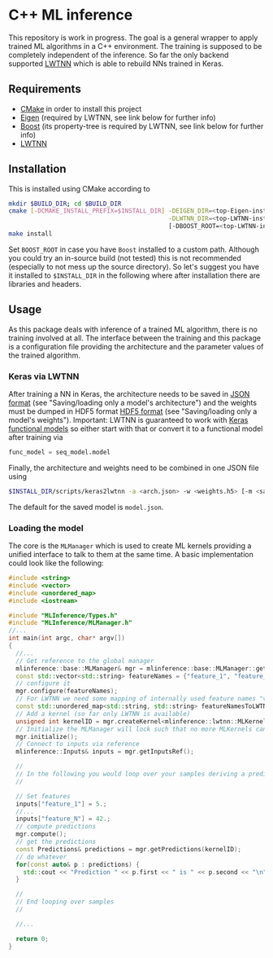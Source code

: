 # C++ ML inference
This repository is work in progress. The goal is a general wrapper to apply trained ML algorithms in a C++ environment. The training is supposed to be completely independent of the inference. So far the only backend supported [LWTNN](https://github.com/lwtnn/lwtnn) which is able to rebuild NNs trained in Keras.

## Requirements
* [CMake](https://cmake.org/) in order to install this project
* [Eigen](http://eigen.tuxfamily.org/index.php?title=Main_Page) (required by LWTNN, see link below for further info)
* [Boost](https://www.boost.org/) (its property-tree is required by LWTNN, see link below for further info)
* [LWTNN](https://github.com/lwtnn/lwtnn)

## Installation
This is installed using CMake according to
```bash
mkdir $BUILD_DIR; cd $BUILD_DIR
cmake [-DCMAKE_INSTALL_PREFIX=$INSTALL_DIR] -DEIGEN_DIR=<top-Eigen-install-dir> \
                                            -DLWTNN_DIR=<top-LWTNN-install-dir> \
                                            [-DBOOST_ROOT=<top-LWTNN-install-dir>]
make install
```
Set `BOOST_ROOT` in case you have `Boost` installed to a custom path. Although you could try an in-source build (not tested) this is not recommended (especially to not mess up the source directory). So let's suggest you have it installed to `$INSTALL_DIR` in the following where after installation there are libraries and headers.

## Usage
As this package deals with inference of a trained ML algorithm, there is no training involved at all. The interface between the training and this package is a configuration file providing the architecture and the parameter values of the trained algorithm.

### Keras via LWTNN
After training a NN in Keras, the architecture needs to be saved in [JSON format](https://keras.io/getting-started/faq/#how-can-i-save-a-keras-model) (see "Saving/loading only a model's architecture") and the weights must be dumped in HDF5 format [HDF5 format](https://keras.io/getting-started/faq/#how-can-i-save-a-keras-model) (see "Saving/loading only a model's weights"). Important: LWTNN is guaranteed to work with [Keras functional models](https://keras.io/getting-started/functional-api-guide/) so either start with that or convert it to a functional model after training via
```python
func_model = seq_model.model
```
 Finally, the architecture and weights need to be combined in one JSON file using
 ```bash
 $INSTALL_DIR/scripts/keras2lwtnn -a <arch.json> -w <weights.h5> [-m <saved_model.json>]
 ```
 The default for the saved model is `model.json`.

### Loading the model
The core is the `MLManager` which is used to create ML kernels providing a unified interface to talk to them at the same time. A basic implementation could look like the following:
```c++
#include <string>
#include <vector>
#include <unordered_map>
#include <iostream>

#include "MLInference/Types.h"
#include "MLInference/MLManager.h"
//...
int main(int argc, char* argv[])
{
  //...
  // Get reference to the global manager
  mlinference::base::MLManager& mgr = mlinference::base::MLManager::getInstance();
  const std::vector<std::string> featureNames = {"feature_1", "feature_2", "feature_N"};
  // configure it
  mgr.configure(featureNames);
  // For LWTNN we need some mapping of internally used feature names "variable_i" to global common feature names (can be ommitted)
  const std::unordered_map<std::string, std::string> featureNamesToLWTNNMap = { {"variable_0": "feature_1"}, {"variable_1": "feature_2"}, {"variable_N-1", "feature_N"} };
  // Add a kernel (so far only LWTNN is available)
  unsigned int kernelID = mgr.createKernel<mlinference::lwtnn::MLKernel>(modelJsonFilepath, featureNamesToLWTNNMap);
  // Initialize the MLManager will lock such that no more MLKernels can be added
  mgr.initialize();
  // Connect to inputs via reference
  mlinference::Inputs& inputs = mgr.getInputsRef();

  //
  // In the following you would loop over your samples deriving a prediction for each one
  //

  // Set features
  inputs["feature_1"] = 5.;
  //...
  inputs["feature_N"] = 42.;
  // compute predictions
  mgr.compute();
  // get the predictions
  const Predictions& predictions = mgr.getPredictions(kernelID);
  // do whatever
  for(const auto& p : predictions) {
    std::cout << "Prediction " << p.first << " is " << p.second << "\n";
  }

  //
  // End looping over samples
  //

  //...

  return 0;
}
```
